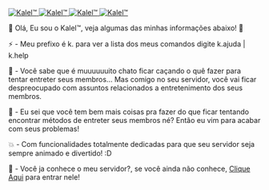 <a href="https://top.gg/bot/491282786947301388" >
  <img src="https://top.gg/api/widget/status/491282786947301388.svg" alt="Kalel™" />   <a href="https://top.gg/bot/491282786947301388" >
  <img src="https://top.gg/api/widget/servers/491282786947301388.svg" alt="Kalel™" />  <a href="https://top.gg/bot/491282786947301388" >
  <img src="https://top.gg/api/widget/upvotes/491282786947301388.svg" alt="Kalel™" />  <a href="https://top.gg/bot/491282786947301388" >
  <img src="https://top.gg/api/widget/owner/491282786947301388.svg" alt="Kalel™" />

</a>

</a>

</a>

</a>


🦊 Olá, Eu sou o Kalel™, veja algumas das minhas informações abaixo! 🦊

⚡ - Meu prefixo é k. para ver a lista dos meus comandos digite k.ajuda | k.help

🔧 - Você sabe que é muuuuuuito chato ficar caçando o quê fazer para tentar entreter seus membros... Mas comigo no seu servidor, você vai ficar despreocupado com assuntos relacionados a entretenimento dos seus membros.

💖 - Eu sei que você tem bem mais coisas pra fazer do que ficar tentando encontrar métodos de entreter seus membros né? Então eu vim para acabar com seus problemas!

💥 - Com funcionalidades totalmente dedicadas para que seu servidor seja sempre animado e divertido! :D

🍰 - Você ja conhece o meu servidor?, se você ainda não conhece, <a href="https://discord.gg/pbrFsGY">Clique Aqui</a> para entrar nele!

